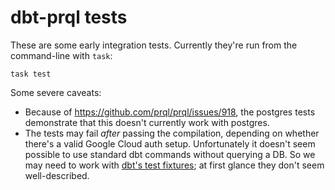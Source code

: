 # dbt-prql tests

These are some early integration tests. Currently they're run from the
command-line with `task`:

```
task test
```

Some severe caveats:

- Because of <https://github.com/prql/prql/issues/918>, the postgres tests
  demonstrate that this doesn't currently work with postgres.
- The tests may fail _after_ passing the compilation, depending on whether
  there's a valid Google Cloud auth setup. Unfortunately it doesn't seem
  possible to use standard dbt commands without querying a DB. So we may need to
  work with [dbt's test
  fixtures](https://github.com/dbt-labs/dbt-core/tree/main/tests); at first
  glance they don't seem well-described.
